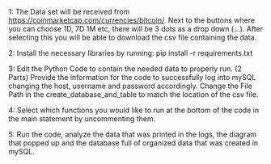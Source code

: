 1: The Data set will be received from https://coinmarketcap.com/currencies/bitcoin/. 
Next to the buttons where you can choose 1D, 7D 1M etc, there will be 3 dots as a drop down (...). After selecting this you will be able to download the csv file containing the data.

2: Install the necessary libraries by running: pip install -r requirements.txt

3: Edit the Python Code to contain the needed data to properly run. (2 Parts)
Provide the information for the code to successfully log into mySQL changing the host, username and password accordingly.
Change the File Path in the create_database_and_table to match the location of the csv file.

4: Select which functions you would like to run at the bottom of the code in the main statement by uncommenting them. 

5: Run the code, analyze the data that was printed in the logs, the diagram that popped up and the database full of organized data that was created in mySQL.
